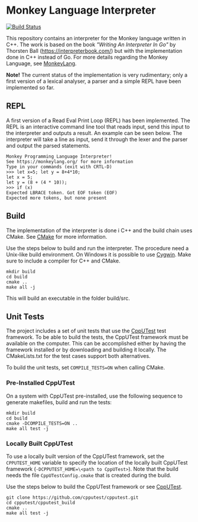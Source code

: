 # Monkey Language Interpreter
[![Build Status](https://travis-ci.org/bluezephyr/interpreter.svg?branch=master)](https://travis-ci.org/bluezephyr/interpreter)

This repository contains an interpreter for the Monkey language written in C++. The work is based on
the book *"Writing An Interpreter In Go"* by Thorsten Ball (https://interpreterbook.com/) but with the
implementation done in C++ instead of Go. For more details regarding the Monkey Language, see
[MonkeyLang](https://monkeylang.org/).

**Note!** The current status of the implementation is very rudimentary; only a first version of a
lexical analyser, a parser and a simple REPL have been implemented so far.

## REPL
A first version of a Read Eval Print Loop (REPL) has been implemented. The REPL is an interactive
command line tool that reads input, send this input to the interpreter and outputs a result. An
example can be seen below. The interpreter will take a line as input, send it through the lexer
and the parser and output the parsed statements.

    Monkey Programming Language Interpreter!
    See https://monkeylang.org/ for more information
    Type in your commands (exit with CRTL-D)
    >>> let x=5; let y = 8+4*10;
    let x = 5;
    let y = (8 + (4 * 10));
    >>> if (x)
    Expected LBRACE token. Got EOF token (EOF)
    Expected more tokens, but none present

## Build
The implementation of the interpreter is done i C++ and the build chain uses CMake. See
[CMake](https://cmake.org/) for more information.

Use the steps below to build and run the interpreter. The procedure need a Unix-like build environment.
On Windows it is possible to use [Cygwin](https://www.cygwin.com/). Make sure to include a compiler
for C++ and CMake.

    mkdir build
    cd build
    cmake ..
    make all -j

This will build an executable in the folder build/src.

## Unit Tests
The project includes a set of unit tests that use the [CppUTest](http://cpputest.github.io/)
test framework. To be able to build the tests, the CppUTest framework must be available on the computer.
This can be accomplished either by having the framework installed or by downloading and building it
locally. The CMakeLists.txt for the test cases support both alternatives.

To build the unit tests, set `COMPILE_TESTS=ON` when calling CMake.

### Pre-Installed CppUTest
On a system with CppUTest pre-installed, use the following sequence to generate makefiles, build
and run the tests:

    mkdir build
    cd build
    cmake -DCOMPILE_TESTS=ON ..
    make all test -j

### Locally Built CppUTest
To use a locally built version of the CppUTest framework, set the `CPPUTEST_HOME` variable to specify
the location of the locally built CppUTest framework (`-DCPPUTEST_HOME=\<path to CppUTest>`). Note that
the build needs the file `CppUTestConfig.cmake` that is created during the build.

Use the steps below to build the CppUTest framework or see [CppUTest](http://cpputest.github.io/).

    git clone https://github.com/cpputest/cpputest.git
    cd cpputest/cpputest_build
    cmake ..
    make all test -j
